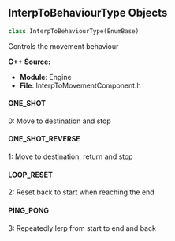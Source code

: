 ## InterpToBehaviourType Objects

```python
class InterpToBehaviourType(EnumBase)
```

Controls the movement behaviour

**C++ Source:**

- **Module**: Engine
- **File**: InterpToMovementComponent.h

<a id="unreal.InterpToBehaviourType.ONE_SHOT"></a>

#### ONE_SHOT

0: Move to destination and stop

<a id="unreal.InterpToBehaviourType.ONE_SHOT_REVERSE"></a>

#### ONE_SHOT_REVERSE

1: Move to destination, return and stop

<a id="unreal.InterpToBehaviourType.LOOP_RESET"></a>

#### LOOP_RESET

2: Reset back to start when reaching the end

<a id="unreal.InterpToBehaviourType.PING_PONG"></a>

#### PING_PONG

3: Repeatedly lerp from start to end and back

<a id="unreal.ObjectTypeQuery"></a>
